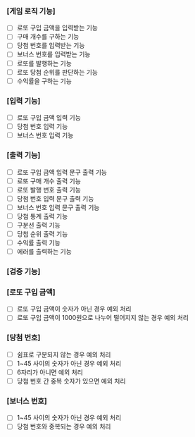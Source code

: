 ### [게임 로직 기능]
- [ ] 로또 구입 금액을 입력받는 기능
- [ ] 구매 개수를 구하는 기능
- [ ] 당첨 번호를 입력받는 기능
- [ ] 보너스 번호를 입력받는 기능
- [ ] 로또를 발행하는 기능
- [ ] 로또 당첨 순위를 판단하는 기능
- [ ] 수익률을 구하는 기능

### [입력 기능]
- [ ] 로또 구입 금액 입력 기능
- [ ] 당첨 번호 입력 기능
- [ ] 보너스 번호 입력 기능

### [출력 기능]
- [ ] 로또 구입 금액 입력 문구 출력 기능
- [ ] 로또 구매 개수 출력 기능
- [ ] 로또 발행 번호 출력 기능
- [ ] 당첨 번호 입력 문구 출력 기능
- [ ] 보너스 번호 입력 문구 출력 기능
- [ ] 당첨 통계 출력 기능
- [ ] 구분선 출력 기능
- [ ] 당첨 순위 출력 기능
- [ ] 수익률 출력 기능
- [ ] 에러를 출력하는 기능

### [검증 기능]
### [로또 구입 금액]
- [ ] 로또 구입 금액이 숫자가 아닌 경우 예외 처리
- [ ] 로또 구입 금액이 1000원으로 나누어 떨어지지 않는 경우 예외 처리

### [당첨 번호]
- [ ] 쉼표로 구분되지 않는 경우 예외 처리
- [ ] 1~45 사이의 숫자가 아닌 경우 예외 처리
- [ ] 6자리가 아니면 예외 처리
- [ ] 당첨 번호 간 중복 숫자가 있으면 예외 처리

### [보너스 번호]
- [ ] 1~45 사이의 숫자가 아닌 경우 예외 처리
- [ ] 당첨 번호와 중복되는 경우 예외 처리